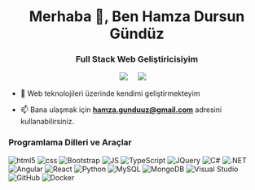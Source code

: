 <h1 align="center">Merhaba 👋, Ben Hamza Dursun Gündüz</h1>
<h3 align="center">Full Stack Web Geliştiricisiyim</h3>

<p align='center'>
<a href="https://www.linkedin.com/in/hamzagunduz/"><img src="https://img.shields.io/badge/linkedin-%230077B5.svg?&style=for-the-badge&logo=linkedin&logoColor=white" /></a>&nbsp;&nbsp;&nbsp;&nbsp;
<a href="mailto:hamza.gunduuz@gmail.com"><img src="https://img.shields.io/badge/EMail-0078D4.svg?style=for-the-badge&logo=microsoft%20outlook&logoColor=white" /></a>&nbsp;&nbsp;&nbsp;&nbsp;
</p>

- 🌱 Web teknolojileri üzerinde kendimi geliştirmekteyim

- 📫 Bana ulaşmak için **hamza.gunduuz@gmail.com** adresini kullanabilirsiniz.

<h3>Programlama Dilleri ve Araçlar</h3>
<p>  
   <img alt="html5" src="https://img.shields.io/badge/-HTML5-E34F26?style=for-the-badge&logo=html5&logoColor=white" />
   <img alt="css" src="https://img.shields.io/badge/CSS-239120?style=for-the-badge&logo=css3&logoColor=white" />   
   <img alt="Bootstrap" src="https://img.shields.io/badge/-bootstrap-%238511FA.svg?style=for-the-badge&logo=bootstrap&logoColor=white" />
   <img alt="JS" src="https://img.shields.io/badge/javascript-%23323330.svg?style=for-the-badge&logo=javascript&logoColor=white" />  
   <img alt="TypeScript" src="https://img.shields.io/badge/TypeScript-3178C6?style=for-the-badge&logo=typescript&logoColor=white" />
   <img alt="JQuery" src="https://img.shields.io/badge/-jquery-%230769AD.svg?style=for-the-badge&logo=jquery&logoColor=white" />
   <img alt="C#" src="https://img.shields.io/badge/c%23-%23239120.svg?style=for-the-badge&logo=c-sharp&logoColor=white" />
   <img alt=".NET" src="https://img.shields.io/badge/.NET-5C2D91?style=for-the-badge&logo=.net&logoColor=white" />
   <img alt="Angular" src="https://img.shields.io/badge/-angular-%23DD0031.svg?style=for-the-badge&logo=angular&logoColor=white" />
   <img alt="React" src="https://img.shields.io/badge/react-%2320232a.svg?style=for-the-badge&logo=react&logoColor=%2361DAFB" />
   <img alt="Python" src="https://img.shields.io/badge/python-%233776AB.svg?style=for-the-badge&logo=python&logoColor=white" />
   <img alt="MySQL" src="https://img.shields.io/badge/MySQL-4479A1?style=for-the-badge&logo=mysql&logoColor=white" />
   <img alt="MongoDB" src="https://img.shields.io/badge/MongoDB-47A248?style=for-the-badge&logo=mongodb&logoColor=white" />
   <img alt="Visual Studio" src="https://img.shields.io/badge/Visual%20Studio-5C2D91.svg?style=for-the-badge&logo=visual-studio&logoColor=white" />
   <img alt="GitHub" src="https://img.shields.io/badge/github-%23121011.svg?style=for-the-badge&logo=github&logoColor=white" />  
   <img alt="Docker" src="https://img.shields.io/badge/Docker-2496ED?style=for-the-badge&logo=docker&logoColor=white" />
</p>
<br>

<br>
